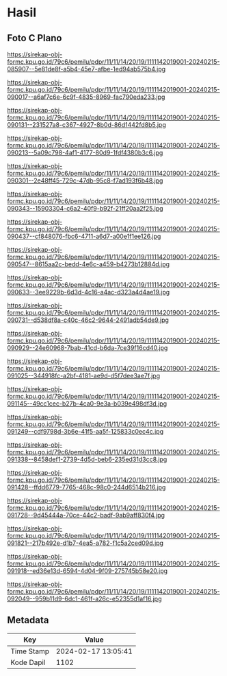 # Hasil

## Foto C Plano

https://sirekap-obj-formc.kpu.go.id/79c6/pemilu/pdpr/11/11/14/20/19/1111142019001-20240215-085907--5e81de8f-a5b4-45e7-afbe-1ed94ab575b4.jpg

https://sirekap-obj-formc.kpu.go.id/79c6/pemilu/pdpr/11/11/14/20/19/1111142019001-20240215-090017--a6af7c6e-6c9f-4835-8969-fac790eda233.jpg

https://sirekap-obj-formc.kpu.go.id/79c6/pemilu/pdpr/11/11/14/20/19/1111142019001-20240215-090131--231527a8-c367-4927-8b0d-86d1442fd8b5.jpg

https://sirekap-obj-formc.kpu.go.id/79c6/pemilu/pdpr/11/11/14/20/19/1111142019001-20240215-090213--5a09c798-4af1-4177-80d9-1fdf4380b3c6.jpg

https://sirekap-obj-formc.kpu.go.id/79c6/pemilu/pdpr/11/11/14/20/19/1111142019001-20240215-090301--2e48ff45-729c-47db-95c8-f7ad193f6b48.jpg

https://sirekap-obj-formc.kpu.go.id/79c6/pemilu/pdpr/11/11/14/20/19/1111142019001-20240215-090343--15903304-c6a2-40f9-b92f-21ff20aa2f25.jpg

https://sirekap-obj-formc.kpu.go.id/79c6/pemilu/pdpr/11/11/14/20/19/1111142019001-20240215-090437--cf848076-fbc6-4711-a6d7-a00e1f1ee126.jpg

https://sirekap-obj-formc.kpu.go.id/79c6/pemilu/pdpr/11/11/14/20/19/1111142019001-20240215-090547--8615aa2c-bedd-4e6c-a459-b4273b12884d.jpg

https://sirekap-obj-formc.kpu.go.id/79c6/pemilu/pdpr/11/11/14/20/19/1111142019001-20240215-090633--3ee9229b-6d3d-4c16-a4ac-d323a4d4ae19.jpg

https://sirekap-obj-formc.kpu.go.id/79c6/pemilu/pdpr/11/11/14/20/19/1111142019001-20240215-090731--d538df8a-c40c-46c2-9644-2491adb54de9.jpg

https://sirekap-obj-formc.kpu.go.id/79c6/pemilu/pdpr/11/11/14/20/19/1111142019001-20240215-090929--24e60968-7bab-41cd-b6da-7ce39f16cd40.jpg

https://sirekap-obj-formc.kpu.go.id/79c6/pemilu/pdpr/11/11/14/20/19/1111142019001-20240215-091025--344918fc-a2bf-4181-ae9d-d5f7dee3ae7f.jpg

https://sirekap-obj-formc.kpu.go.id/79c6/pemilu/pdpr/11/11/14/20/19/1111142019001-20240215-091145--49cc1cec-b27b-4ca0-9e3a-b039e498df3d.jpg

https://sirekap-obj-formc.kpu.go.id/79c6/pemilu/pdpr/11/11/14/20/19/1111142019001-20240215-091249--cdf9798d-3b6e-41f5-aa5f-125833c0ec4c.jpg

https://sirekap-obj-formc.kpu.go.id/79c6/pemilu/pdpr/11/11/14/20/19/1111142019001-20240215-091338--8458def1-2739-4d5d-beb6-235ed31d3cc8.jpg

https://sirekap-obj-formc.kpu.go.id/79c6/pemilu/pdpr/11/11/14/20/19/1111142019001-20240215-091428--ffdd6779-7765-468c-98c0-244d6514b216.jpg

https://sirekap-obj-formc.kpu.go.id/79c6/pemilu/pdpr/11/11/14/20/19/1111142019001-20240215-091728--9d45444a-70ce-44c2-badf-9ab9aff830f4.jpg

https://sirekap-obj-formc.kpu.go.id/79c6/pemilu/pdpr/11/11/14/20/19/1111142019001-20240215-091821--217b492e-d1b7-4ea5-a782-f1c5a2ced09d.jpg

https://sirekap-obj-formc.kpu.go.id/79c6/pemilu/pdpr/11/11/14/20/19/1111142019001-20240215-091918--ed36e13d-6594-4d04-9f09-275745b58e20.jpg

https://sirekap-obj-formc.kpu.go.id/79c6/pemilu/pdpr/11/11/14/20/19/1111142019001-20240215-092049--959b11d9-6dc1-461f-a26c-e52355d1af16.jpg


## Metadata

| Key        | Value               |
| ---------- | ------------------- |
| Time Stamp | 2024-02-17 13:05:41 |
| Kode Dapil | 1102                |



